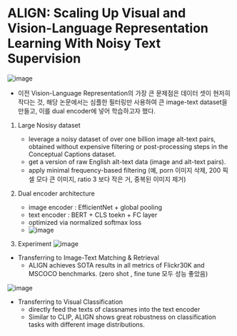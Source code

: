 # ALIGN: Scaling Up Visual and Vision-Language Representation Learning With Noisy Text Supervision

![image](https://user-images.githubusercontent.com/70581043/162569853-be99e2b8-bf8f-46a6-8df1-307587ebb473.png)
- 이전 Vision-Language Representation의 가장 큰 문제점은 데이터 셋이 현저히 작다는 것, 해당 논문에서는 심플한 필터링만 사용하여 큰 image-text dataset을 만들고, 이를 dual encoder에 넣어 학습하고자 했다.

1. Large Nosisy dataset
   -  leverage a noisy dataset of over one billion image alt-text pairs, obtained without expensive filtering or post-processing steps in the Conceptual Captions dataset.
   - get a version of raw English alt-text data (image and alt-text pairs).
   - apply minimal frequency-based filtering (예, porn 이미지 삭제, 200 픽셀 모다 큰 이미지, ratio 3 보다 작은 거, 중복된 이미지 제거)
 
2. Dual encoder architecture 
   - image encoder : EfficientNet + global pooling
   - text encoder : BERT + CLS toekn + FC layer
   - optimized via normalized softmax loss
   - ![image](https://user-images.githubusercontent.com/70581043/162572213-01c41544-2c56-4bb7-a1e3-ee2203dff779.png)


3. Experiment
![image](https://user-images.githubusercontent.com/70581043/162572352-abf24f6f-c8db-4283-92a2-c49c10aecab0.png)
- Transferring to Image-Text Matching & Retrieval
    - ALIGN achieves SOTA results in all metrics of Flickr30K and MSCOCO benchmarks. (zero shot , fine tune 모두 성능 좋았음)
    
![image](https://user-images.githubusercontent.com/70581043/162572417-6a10f54c-0266-4d21-8ea9-14a2f7ea2355.png)
- Transferring to Visual Classification
    - directly feed the texts of classnames into the text encoder
    - Similar to CLIP, ALIGN shows great robustness on classification tasks with different image distributions.
